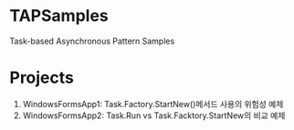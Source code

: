 # TAPSamples
Task-based Asynchronous Pattern Samples

# Projects #
1.  WindowsFormsApp1: Task.Factory.StartNew()메서드 사용의 위험성 예제
2.	WindowsFormsApp2: Task.Run vs Task.Facktory.StartNew의 비교 예제


